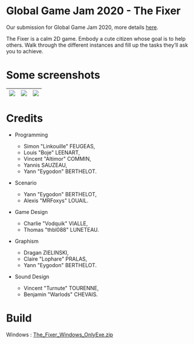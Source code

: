 # Global Game Jam 2020 - The Fixer

Our submission for Global Game Jam 2020, more details
[here](https://globalgamejam.org/2020/games/fixer-3).

The Fixer is a calm 2D game. Embody a cute citizen whose goal is to help others. Walk through the different instances and fill up the tasks they’ll ask you to achieve.

# Some screenshots

|![](https://ggj.s3.amazonaws.com/styles/game_content__wide/games/screenshots/2020/02/279612/screenshot_25.png?itok=Uvh1C3mU&timestamp=1580657839)|![](https://ggj.s3.amazonaws.com/styles/game_content__wide/games/screenshots/2020/02/279612/screenshot_26.png?itok=tEuQ4mET&timestamp=1580657839)|![](https://ggj.s3.amazonaws.com/styles/game_content__wide/games/screenshots/2020/02/279612/screenshot_29.png?itok=2XkM0lt0&timestamp=1580657839)|
|-|-|-|

# Credits

- Programming 
  - Simon "Linkouille" FEUGEAS, 
  - Louis "Boje" LEENART, 
  - Vincent "Altimor" COMMIN, 
  - Yannis SAUZEAU,
  - Yann "Eygodon" BERTHELOT.

- Scenario
  - Yann "Eygodon" BERTHELOT, 
  - Alexis "MRFoxys" LOUAIL.

- Game Design
  - Charlie "Vodquik" VIALLE,
  - Thomas "thbl088" LUNETEAU.

- Graphism
  - Dragan ZIELINSKI,
  - Claire "Lophare" PRALAS,
  - Yann "Eygodon" BERTHELOT.

- Sound Design
  - Vincent "Turnute" TOURENNE,
  - Benjamin "Warlods" CHEVAIS.

# Build

Windows :
[The_Fixer_Windows_OnlyExe.zip](https://ggj.s3.amazonaws.com/games/2020/02/279612/exec/Drr1U/The_Fixer_Windows_OnlyExe.zip)
